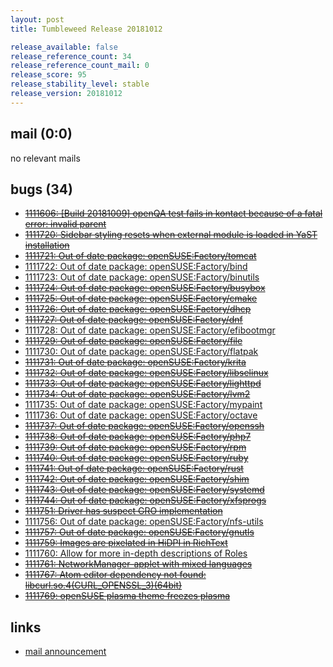 ```yaml
---
layout: post
title: Tumbleweed Release 20181012

release_available: false
release_reference_count: 34
release_reference_count_mail: 0
release_score: 95
release_stability_level: stable
release_version: 20181012
---
```


## mail (0:0)

no relevant mails

## bugs (34)

<!--more-->

- ~~[1111606: \[Build 20181009\] openQA test fails in kontact because of a fatal error: invalid parent](https://bugzilla.opensuse.org/show_bug.cgi?id=1111606)~~
- ~~[1111720: Sidebar styling resets when external module is loaded in YaST installation](https://bugzilla.opensuse.org/show_bug.cgi?id=1111720)~~
- ~~[1111721: Out of date package: openSUSE:Factory/tomcat](https://bugzilla.opensuse.org/show_bug.cgi?id=1111721)~~
- [1111722: Out of date package: openSUSE:Factory/bind](https://bugzilla.opensuse.org/show_bug.cgi?id=1111722)
- [1111723: Out of date package: openSUSE:Factory/binutils](https://bugzilla.opensuse.org/show_bug.cgi?id=1111723)
- ~~[1111724: Out of date package: openSUSE:Factory/busybox](https://bugzilla.opensuse.org/show_bug.cgi?id=1111724)~~
- ~~[1111725: Out of date package: openSUSE:Factory/cmake](https://bugzilla.opensuse.org/show_bug.cgi?id=1111725)~~
- ~~[1111726: Out of date package: openSUSE:Factory/dhcp](https://bugzilla.opensuse.org/show_bug.cgi?id=1111726)~~
- ~~[1111727: Out of date package: openSUSE:Factory/dnf](https://bugzilla.opensuse.org/show_bug.cgi?id=1111727)~~
- [1111728: Out of date package: openSUSE:Factory/efibootmgr](https://bugzilla.opensuse.org/show_bug.cgi?id=1111728)
- ~~[1111729: Out of date package: openSUSE:Factory/file](https://bugzilla.opensuse.org/show_bug.cgi?id=1111729)~~
- [1111730: Out of date package: openSUSE:Factory/flatpak](https://bugzilla.opensuse.org/show_bug.cgi?id=1111730)
- ~~[1111731: Out of date package: openSUSE:Factory/krita](https://bugzilla.opensuse.org/show_bug.cgi?id=1111731)~~
- ~~[1111732: Out of date package: openSUSE:Factory/libselinux](https://bugzilla.opensuse.org/show_bug.cgi?id=1111732)~~
- ~~[1111733: Out of date package: openSUSE:Factory/lighttpd](https://bugzilla.opensuse.org/show_bug.cgi?id=1111733)~~
- ~~[1111734: Out of date package: openSUSE:Factory/lvm2](https://bugzilla.opensuse.org/show_bug.cgi?id=1111734)~~
- [1111735: Out of date package: openSUSE:Factory/mypaint](https://bugzilla.opensuse.org/show_bug.cgi?id=1111735)
- [1111736: Out of date package: openSUSE:Factory/octave](https://bugzilla.opensuse.org/show_bug.cgi?id=1111736)
- ~~[1111737: Out of date package: openSUSE:Factory/openssh](https://bugzilla.opensuse.org/show_bug.cgi?id=1111737)~~
- ~~[1111738: Out of date package: openSUSE:Factory/php7](https://bugzilla.opensuse.org/show_bug.cgi?id=1111738)~~
- ~~[1111739: Out of date package: openSUSE:Factory/rpm](https://bugzilla.opensuse.org/show_bug.cgi?id=1111739)~~
- ~~[1111740: Out of date package: openSUSE:Factory/ruby](https://bugzilla.opensuse.org/show_bug.cgi?id=1111740)~~
- ~~[1111741: Out of date package: openSUSE:Factory/rust](https://bugzilla.opensuse.org/show_bug.cgi?id=1111741)~~
- ~~[1111742: Out of date package: openSUSE:Factory/shim](https://bugzilla.opensuse.org/show_bug.cgi?id=1111742)~~
- ~~[1111743: Out of date package: openSUSE:Factory/systemd](https://bugzilla.opensuse.org/show_bug.cgi?id=1111743)~~
- ~~[1111744: Out of date package: openSUSE:Factory/xfsprogs](https://bugzilla.opensuse.org/show_bug.cgi?id=1111744)~~
- ~~[1111751: Driver has suspect GRO implementation](https://bugzilla.opensuse.org/show_bug.cgi?id=1111751)~~
- [1111756: Out of date package: openSUSE:Factory/nfs-utils](https://bugzilla.opensuse.org/show_bug.cgi?id=1111756)
- ~~[1111757: Out of date package: openSUSE:Factory/gnutls](https://bugzilla.opensuse.org/show_bug.cgi?id=1111757)~~
- ~~[1111759: Images are pixelated in HiDPI in RichText](https://bugzilla.opensuse.org/show_bug.cgi?id=1111759)~~
- [1111760: Allow for more in-depth descriptions of Roles](https://bugzilla.opensuse.org/show_bug.cgi?id=1111760)
- ~~[1111761: NetworkManager-applet with mixed languages](https://bugzilla.opensuse.org/show_bug.cgi?id=1111761)~~
- ~~[1111767: Atom editor dependency not found: libcurl.so.4(CURL_OPENSSL_3)(64bit)](https://bugzilla.opensuse.org/show_bug.cgi?id=1111767)~~
- ~~[1111769: openSUSE plasma theme freezes plasma](https://bugzilla.opensuse.org/show_bug.cgi?id=1111769)~~



## links

- [mail announcement](https://lists.opensuse.org/opensuse-factory/2018-10/msg00180.html)

